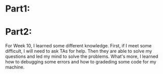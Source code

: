 # Part1:
# Part2:
For Week 10, I learned some different knowledge. First, if I meet some difficult, I will need to ask TAs for help. Then they are able to solve my questions and led my mind to solve the problems. What's more, I learned how to debugging some errors and how to gradeding some code for my machine.

